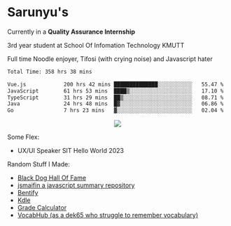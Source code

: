 # Sarunyu's
<p>Currently in a <strong>Quality Assurance Internship</strong></p>
<p>3rd year student at School Of Infomation Technology KMUTT</p>
<p>Full time Noodle enjoyer, Tifosi (with crying noise) and Javascript hater</p>

<!--START_SECTION:waka-->

```txt
Total Time: 358 hrs 38 mins

Vue.js            200 hrs 42 mins ██████████████░░░░░░░░░░░   55.47 %
JavaScript        61 hrs 53 mins  ████▒░░░░░░░░░░░░░░░░░░░░   17.10 %
TypeScript        31 hrs 29 mins  ██▒░░░░░░░░░░░░░░░░░░░░░░   08.71 %
Java              24 hrs 48 mins  █▓░░░░░░░░░░░░░░░░░░░░░░░   06.86 %
Go                7 hrs 23 mins   ▓░░░░░░░░░░░░░░░░░░░░░░░░   02.04 %
```

<!--END_SECTION:waka-->
<div align=center>
  <img src="https://skillicons.dev/icons?i=typescript,javascript,nodejs,java,spring,react,vue,mysql,mongodb,docker,linux" />
</div>

Some Flex:
- UX/UI Speaker SIT Hello World 2023

Random Stuff I Made:
- [Black Dog Hall Of Fame](https://bdoghalloffame.vercel.app/)
- [jsmaifin a javascript summary repository](https://github.com/ssarunyu/js-maifin)
- [Bentify](https://bentify.vercel.app/)
- [Kdle](https://kdle.vercel.app/)
- [Grade Calculator](https://grade-calculator-virid.vercel.app/)
- [VocabHub (as a dek65 who struggle to remember vocabulary)](https://vocabhub.vercel.app/)
